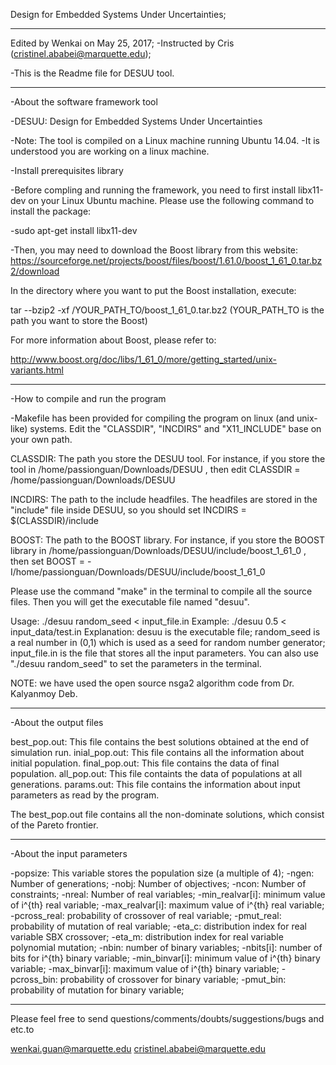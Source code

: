 Design for Embedded Systems Under Uncertainties;

-------------------------------------------------------------------------------------------------------------------------------

Edited by Wenkai on May 25, 2017;
 -Instructed by Cris (cristinel.ababei@marquette.edu);
 
 -This is the Readme file for DESUU tool.

-------------------------------------------------------------------------------------------------------------------------------

-About the software framework tool

-DESUU: Design for Embedded Systems Under Uncertainties

-Note: The tool is compiled on a Linux machine running Ubuntu 14.04.
-It is understood you are working on a linux machine.

-Install prerequisites library
 
 -Before compling and running the framework, you need to first install libx11-dev on your Linux Ubuntu machine. Please use the following command to install the package:

 -sudo apt-get install libx11-dev
 
 -Then, you may need to download the Boost library from this website:
  https://sourceforge.net/projects/boost/files/boost/1.61.0/boost_1_61_0.tar.bz2/download
 
  In the directory where you want to put the Boost installation, execute:
 
  tar --bzip2 -xf /YOUR_PATH_TO/boost_1_61_0.tar.bz2
 (YOUR_PATH_TO is the path you want to store the Boost)
 
  For more information about Boost, please refer to: 
 
  http://www.boost.org/doc/libs/1_61_0/more/getting_started/unix-variants.html
 
 -----------------------------------------------------------------------------------------------------------------------------
 
 -How to compile and run the program
 
  -Makefile has been provided for compiling the program on linux (and unix-like)
  systems. Edit the "CLASSDIR", "INCDIRS" and "X11_INCLUDE" base on your own path.
 
  CLASSDIR: The path you store the DESUU tool. For instance, if you store the tool in /home/passionguan/Downloads/DESUU , then edit CLASSDIR = /home/passionguan/Downloads/DESUU
 
  INCDIRS: The path to the include headfiles. The headfiles are stored in the "include" file inside DESUU, so you should set INCDIRS = $(CLASSDIR)/include
 
  BOOST: The path to the BOOST library. For instance, if you store the BOOST library in  /home/passionguan/Downloads/DESUU/include/boost_1_61_0 , then set BOOST = -I/home/passionguan/Downloads/DESUU/include/boost_1_61_0
 
  Please use the command "make" in the terminal to compile all the source files. Then you will get the executable file named "desuu".
 
  Usage: ./desuu random_seed < input_file.in
  Example: ./desuu 0.5 < input_data/test.in
  Explanation: desuu is the executable file; random_seed is a real number in (0,1) which is used as a seed for random number generator; input_file.in is the file that stores all the input parameters. You can also use "./desuu random_seed" to set the parameters in the terminal.
 
  NOTE: we have used the open source nsga2 algorithm code from Dr. Kalyanmoy Deb.
 
 -----------------------------------------------------------------------------------------------------------------------------
 
  -About the output files
 
  best_pop.out: This file contains the best solutions obtained at the end of simulation run.
  inial_pop.out: This file contains all the information about initial population.
  final_pop.out: This file contains the data of final population.
  all_pop.out: This file containts the data of populations at all generations.
  params.out: This file contains the information about input parameters as read by the program.
 
  The best_pop.out file contains all the non-dominate solutions, which consist of the Pareto frontier.
 
 -----------------------------------------------------------------------------------------------------------------------------
 
  -About the input parameters
 
  -popsize: This variable stores the population size (a multiple of 4);
  -ngen: Number of generations;
  -nobj: Number of objectives;
  -ncon: Number of constraints;
  -nreal: Number of real variables;
  -min_realvar[i]: minimum value of i^{th} real variable;
  -max_realvar[i]: maximum value of i^{th} real variable;
  -pcross_real: probability of crossover of real variable;
  -pmut_real: probability of mutation of real variable;
  -eta_c: distribution index for real variable SBX crossover;
  -eta_m: distribution index for real variable polynomial mutation;
  -nbin: number of binary variables;
  -nbits[i]: number of bits for i^{th} binary variable;
  -min_binvar[i]: minimum value of i^{th} binary variable;
  -max_binvar[i]: maximum value of i^{th} binary variable;
  -pcross_bin: probability of crossover for binary variable;
  -pmut_bin: probability of mutation for binary variable;
 
-------------------------------------------------------------------------------------------------------------------------------
 
 Please feel free to send questions/comments/doubts/suggestions/bugs and etc.to 

  wenkai.guan@marquette.edu
  cristinel.ababei@marquette.edu
